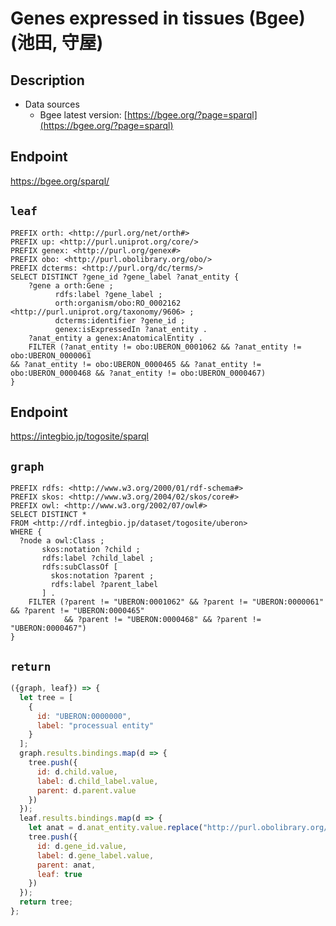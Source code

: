 # Genes expressed in tissues (Bgee) (池田, 守屋)

## Description

- Data sources
    - Bgee latest version: [https://bgee.org/?page=sparql](https://bgee.org/?page=sparql)

## Endpoint

https://bgee.org/sparql/

## `leaf`

```sparql
PREFIX orth: <http://purl.org/net/orth#>
PREFIX up: <http://purl.uniprot.org/core/>
PREFIX genex: <http://purl.org/genex#>
PREFIX obo: <http://purl.obolibrary.org/obo/>
PREFIX dcterms: <http://purl.org/dc/terms/>
SELECT DISTINCT ?gene_id ?gene_label ?anat_entity {
    ?gene a orth:Gene ;
          rdfs:label ?gene_label ;
          orth:organism/obo:RO_0002162 <http://purl.uniprot.org/taxonomy/9606> ;
          dcterms:identifier ?gene_id ;
          genex:isExpressedIn ?anat_entity .
    ?anat_entity a genex:AnatomicalEntity .
    FILTER (?anat_entity != obo:UBERON_0001062 && ?anat_entity != obo:UBERON_0000061 
&& ?anat_entity != obo:UBERON_0000465 && ?anat_entity != obo:UBERON_0000468 && ?anat_entity != obo:UBERON_0000467)
}
```

## Endpoint

https://integbio.jp/togosite/sparql

## `graph`
```sparql
PREFIX rdfs: <http://www.w3.org/2000/01/rdf-schema#>
PREFIX skos: <http://www.w3.org/2004/02/skos/core#>
PREFIX owl: <http://www.w3.org/2002/07/owl#>
SELECT DISTINCT *
FROM <http://rdf.integbio.jp/dataset/togosite/uberon>
WHERE {
  ?node a owl:Class ;
       skos:notation ?child ;
       rdfs:label ?child_label ;
       rdfs:subClassOf [
         skos:notation ?parent ;
         rdfs:label ?parent_label 
       ] .
    FILTER (?parent != "UBERON:0001062" && ?parent != "UBERON:0000061" && ?parent != "UBERON:0000465"
            && ?parent != "UBERON:0000468" && ?parent != "UBERON:0000467")
}
```

## `return`

```javascript
({graph, leaf}) => {
  let tree = [
    {
      id: "UBERON:0000000",
      label: "processual entity"
    }
  ];
  graph.results.bindings.map(d => {
    tree.push({
      id: d.child.value,
      label: d.child_label.value,
      parent: d.parent.value
    })
  });
  leaf.results.bindings.map(d => {
    let anat = d.anat_entity.value.replace("http://purl.obolibrary.org/obo/", "").replace("_", ":");
    tree.push({
      id: d.gene_id.value,
      label: d.gene_label.value,
      parent: anat,
      leaf: true
    })
  }); 
  return tree;
};
```

